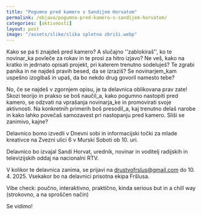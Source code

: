 ```yaml
---
title: "Pogumno pred kamero s Sandijem Horvatom"
permalink: /objava/pogumno-pred-kamero-s-sandijem-horvatom/
categories: [aktivnosti]
layout: post
image: "/assets/slike/slika spletna zbriši.webp"
---
```


Kako se pa ti znajdeš pred kamero? A slučajno ''zablokiraš'', ko te novinar_ka povleče za rokav in te prosi za hitro izjavo? Ne veš, kako na kratko in jedrnato opisati projekt, pri katerem trenutno sodeluješ? Te zgrabi panika in ne najdeš pravih besed, da se izraziš? Se novinarjem_kam uspešno izogibaš in upaš, da bo nekdo drug govoril namesto tebe?

No, če se najdeš v zgornjem opisu, je ta delavnica oblikovana prav zate! Skozi teorijo in prakso se boš naučil_a, kako pogumno nastopiti pred kamero, se odzvati na vprašanja novinarja_ke in promovirati svoje aktivnosti. Na konkretnih primerih boš presodil_a, kaj trenutno delaš narobe in kako lahko povečaš samozavest pri nastopanju pred kamero. Sliši se zanimivo, kajne?

Delavnico bomo izvedli v Dnevni sobi in informacijski točki za mlade kreativce na Zvezni ulici 6 v Murski Soboti ob 10. uri.

Delavnico bo izvajal Sandi Horvat, urednik, novinar in voditelj radijskih in televizijskih oddaj na nacionalni RTV.

V kolikor te delavnica zanima, se prijavi na drustvofrslus@gmail.com do 10. 4. 2025. Vsekakor bo na delavnici prisotna ekipa Fršlusa.

Vibe check: poučno, interaktivno, praktično, kinda serious but in a chill way (strokovno, a na sproščen način)

Se vidimo!

